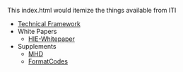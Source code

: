 This index.html would itemize the things available from ITI

* [Technical Framework](TF/index.html)
* White Papers
  * [HIE-Whitepaper](HIE-Whitepaper/index.html)
* Supplements
  * [MHD](MHD/index.html)
  * [FormatCodes](../fhir/ihe.formatcode.fhir/index.html)
  
